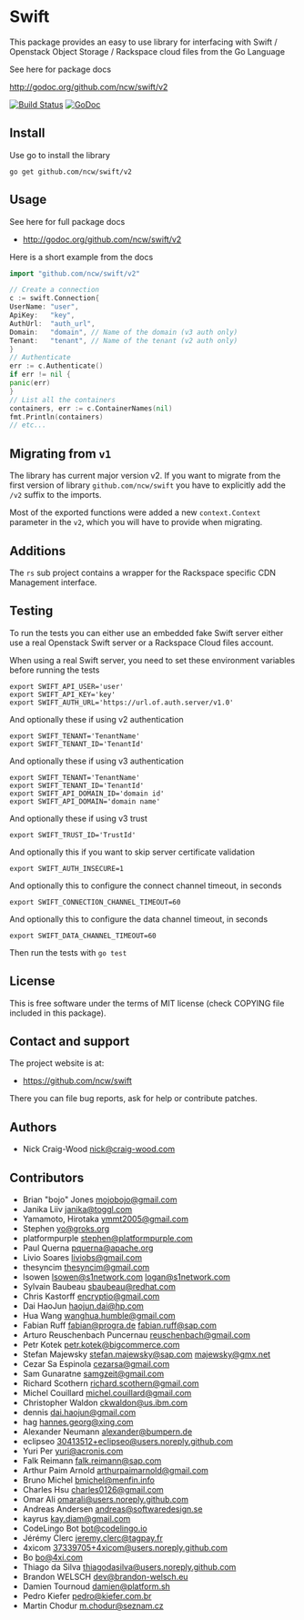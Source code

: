 Swift
=====

This package provides an easy to use library for interfacing with Swift / Openstack Object Storage / Rackspace cloud
files from the Go Language

See here for package docs

http://godoc.org/github.com/ncw/swift/v2

[![Build Status](https://api.travis-ci.org/ncw/swift.svg?branch=master)](https://travis-ci.org/ncw/swift) [![GoDoc](https://godoc.org/github.com/ncw/swift/v2?status.svg)](https://godoc.org/github.com/ncw/swift/v2)

Install
-------

Use go to install the library

    go get github.com/ncw/swift/v2

Usage
-----

See here for full package docs

- http://godoc.org/github.com/ncw/swift/v2

Here is a short example from the docs

```go
import "github.com/ncw/swift/v2"

// Create a connection
c := swift.Connection{
UserName: "user",
ApiKey:   "key",
AuthUrl:  "auth_url",
Domain:   "domain", // Name of the domain (v3 auth only)
Tenant:   "tenant", // Name of the tenant (v2 auth only)
}
// Authenticate
err := c.Authenticate()
if err != nil {
panic(err)
}
// List all the containers
containers, err := c.ContainerNames(nil)
fmt.Println(containers)
// etc...
```

Migrating from `v1`
-----
The library has current major version v2. If you want to migrate from the first version of
library `github.com/ncw/swift` you have to explicitly add the `/v2` suffix to the imports.

Most of the exported functions were added a new `context.Context` parameter in the `v2`, which you will have to provide
when migrating.

Additions
---------

The `rs` sub project contains a wrapper for the Rackspace specific CDN Management interface.

Testing
-------

To run the tests you can either use an embedded fake Swift server either use a real Openstack Swift server or a
Rackspace Cloud files account.

When using a real Swift server, you need to set these environment variables before running the tests

    export SWIFT_API_USER='user'
    export SWIFT_API_KEY='key'
    export SWIFT_AUTH_URL='https://url.of.auth.server/v1.0'

And optionally these if using v2 authentication

    export SWIFT_TENANT='TenantName'
    export SWIFT_TENANT_ID='TenantId'

And optionally these if using v3 authentication

    export SWIFT_TENANT='TenantName'
    export SWIFT_TENANT_ID='TenantId'
    export SWIFT_API_DOMAIN_ID='domain id'
    export SWIFT_API_DOMAIN='domain name'

And optionally these if using v3 trust

    export SWIFT_TRUST_ID='TrustId'

And optionally this if you want to skip server certificate validation

    export SWIFT_AUTH_INSECURE=1

And optionally this to configure the connect channel timeout, in seconds

    export SWIFT_CONNECTION_CHANNEL_TIMEOUT=60

And optionally this to configure the data channel timeout, in seconds

    export SWIFT_DATA_CHANNEL_TIMEOUT=60

Then run the tests with `go test`

License
-------

This is free software under the terms of MIT license (check COPYING file included in this package).

Contact and support
-------------------

The project website is at:

- https://github.com/ncw/swift

There you can file bug reports, ask for help or contribute patches.

Authors
-------

- Nick Craig-Wood <nick@craig-wood.com>

Contributors
------------

- Brian "bojo" Jones <mojobojo@gmail.com>
- Janika Liiv <janika@toggl.com>
- Yamamoto, Hirotaka <ymmt2005@gmail.com>
- Stephen <yo@groks.org>
- platformpurple <stephen@platformpurple.com>
- Paul Querna <pquerna@apache.org>
- Livio Soares <liviobs@gmail.com>
- thesyncim <thesyncim@gmail.com>
- lsowen <lsowen@s1network.com> <logan@s1network.com>
- Sylvain Baubeau <sbaubeau@redhat.com>
- Chris Kastorff <encryptio@gmail.com>
- Dai HaoJun <haojun.dai@hp.com>
- Hua Wang <wanghua.humble@gmail.com>
- Fabian Ruff <fabian@progra.de> <fabian.ruff@sap.com>
- Arturo Reuschenbach Puncernau <reuschenbach@gmail.com>
- Petr Kotek <petr.kotek@bigcommerce.com>
- Stefan Majewsky <stefan.majewsky@sap.com> <majewsky@gmx.net>
- Cezar Sa Espinola <cezarsa@gmail.com>
- Sam Gunaratne <samgzeit@gmail.com>
- Richard Scothern <richard.scothern@gmail.com>
- Michel Couillard <!--<couillard.michel@voxlog.ca>--> <michel.couillard@gmail.com>
- Christopher Waldon <ckwaldon@us.ibm.com>
- dennis <dai.haojun@gmail.com>
- hag <hannes.georg@xing.com>
- Alexander Neumann <alexander@bumpern.de>
- eclipseo <30413512+eclipseo@users.noreply.github.com>
- Yuri Per <yuri@acronis.com>
- Falk Reimann <falk.reimann@sap.com>
- Arthur Paim Arnold <arthurpaimarnold@gmail.com>
- Bruno Michel <bmichel@menfin.info>
- Charles Hsu <charles0126@gmail.com>
- Omar Ali <omarali@users.noreply.github.com>
- Andreas Andersen <andreas@softwaredesign.se>
- kayrus <kay.diam@gmail.com>
- CodeLingo Bot <bot@codelingo.io>
- Jérémy Clerc <jeremy.clerc@tagpay.fr>
- 4xicom <37339705+4xicom@users.noreply.github.com>
- Bo <bo@4xi.com>
- Thiago da Silva <thiagodasilva@users.noreply.github.com>
- Brandon WELSCH <dev@brandon-welsch.eu>
- Damien Tournoud <damien@platform.sh>
- Pedro Kiefer <pedro@kiefer.com.br>
- Martin Chodur <m.chodur@seznam.cz>
